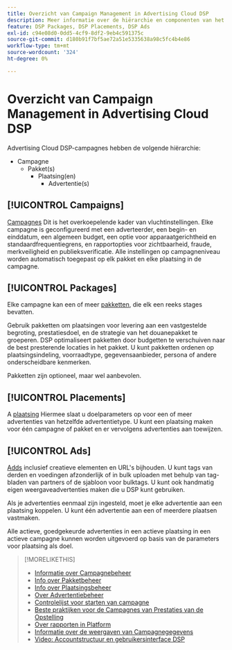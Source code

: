 ```yaml
---
title: Overzicht van Campaign Management in Advertising Cloud DSP
description: Meer informatie over de hiërarchie en componenten van het campagnebeheer.
feature: DSP Packages, DSP Placements, DSP Ads
exl-id: c94e08d0-0dd5-4cf9-8df2-9eb4c591375c
source-git-commit: d180b91f7bf5ae72a51e5335638a98c5fc4b4e86
workflow-type: tm+mt
source-wordcount: '324'
ht-degree: 0%

---
```


# Overzicht van Campaign Management in Advertising Cloud DSP

Advertising Cloud DSP-campagnes hebben de volgende hiërarchie:

* Campagne
   * Pakket(s)
      * Plaatsing(en)
         * Advertentie(s)

<!-- Do clients think in terms of insertion orders? If yes, then work in the following info.:
In Advertising Cloud DSP, an insertion order is represented as a campaign, and line items are represented as packages. Each package will include placements, which can use different strategies and tactics to deliver the line item requirements.
-->

## [!UICONTROL Campaigns]

[Campagnes](/help/dsp/campaign-management/campaigns/campaign-about.md) Dit is het overkoepelende kader van vluchtinstellingen. Elke campagne is geconfigureerd met een adverteerder, een begin- en einddatum, een algemeen budget, een optie voor apparaatgerichtheid en standaardfrequentiegrens, en rapportopties voor zichtbaarheid, fraude, merkveiligheid en publieksverificatie. Alle instellingen op campagneniveau worden automatisch toegepast op elk pakket en elke plaatsing in de campagne.

## [!UICONTROL Packages]

Elke campagne kan een of meer [pakketten](/help/dsp/campaign-management/packages/package-about.md), die elk een reeks stages bevatten.

Gebruik pakketten om plaatsingen voor levering aan een vastgestelde begroting, prestatiesdoel, en de strategie van het douanepakket te groeperen. DSP optimaliseert pakketten door budgetten te verschuiven naar de best presterende locaties in het pakket. U kunt pakketten ordenen op plaatsingsindeling, voorraadtype, gegevensaanbieder, persona of andere onderscheidbare kenmerken.

Pakketten zijn optioneel, maar wel aanbevolen.

## [!UICONTROL Placements]

A [plaatsing](/help/dsp/campaign-management/placements/placement-about.md) Hiermee slaat u doelparameters op voor een of meer advertenties van hetzelfde advertentietype. U kunt een plaatsing maken voor één campagne of pakket en er vervolgens advertenties aan toewijzen.

## [!UICONTROL Ads]

[Adds](/help/dsp/campaign-management/ads/ad-about.md) inclusief creatieve elementen en URL&#39;s bijhouden. U kunt tags van derden en voedingen afzonderlijk of in bulk uploaden met behulp van tag-bladen van partners of de sjabloon voor bulktags. U kunt ook handmatig eigen weergaveadvertenties maken die u DSP kunt gebruiken.

Als je advertenties eenmaal zijn ingesteld, moet je elke advertentie aan een plaatsing koppelen. U kunt één advertentie aan een of meerdere plaatsen vastmaken.

Alle actieve, goedgekeurde advertenties in een actieve plaatsing in een actieve campagne kunnen worden uitgevoerd op basis van de parameters voor plaatsing als doel.

>[!MORELIKETHIS]
>
>* [Informatie over Campagnebeheer](/help/dsp/campaign-management/campaigns/campaign-about.md)
>* [Info over Pakketbeheer](/help/dsp/campaign-management/packages/package-about.md)
>* [Info over Plaatsingsbeheer](/help/dsp/campaign-management/placements/placement-about.md)
>* [Over Advertentiebeheer](/help/dsp/campaign-management/ads/ad-about.md)
>* [Controlelijst voor starten van campagne](/help/dsp/campaign-management/campaign-launch-checklist.md)
>* [Beste praktijken voor de Campagnes van Prestaties van de Opstelling](/help/dsp/optimization/campaign-best-practices-performance.md)
>* [Over rapporten in Platform](/help/dsp/campaign-management/reports/campaign-reports-about.md)
>* [Informatie over de weergaven van Campagnegegevens](/help/dsp/campaign-management/reports/campaign-data-views-about.md)
>* [Video: Accountstructuur en gebruikersinterface DSP](https://experienceleague.adobe.com/docs/advertising-cloud-learn/tutorials/dsp/ui.html)

